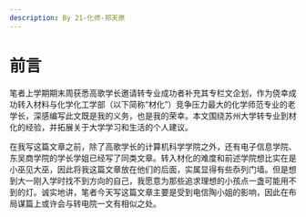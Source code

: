 ```yaml
---
description: By 21-化师-郑天原
---
```


# 前言

笔者上学期期末周获悉高歌学长邀请转专业成功者补充其专栏文企划，作为侥幸成功转入材料与化学化工学部（以下简称“材化”）竞争压力最大的化学师范专业的老学长，深感编写此文既是我的义务，也是我的荣幸。本文围绕苏州大学转专业到材化的经验，并拓展关于大学学习和生活的个人建议。

在我写这篇文章之前，除了高歌学长的计算机科学学院之外，还有电子信息学院、东吴商学院的学长学姐已经写了同类文章。转入材化的难度和前述学院想比实在是小巫见大巫，因此将我这篇文章放在他们的后面，实属显得有些忝列门墙。但是想到大一刚入学时找不到方向的自己，我愿意为那些追求理想的小孩点一盏可能用不到的灯。诚实地讲，笔者今天写这篇文章主要是受到电信陶小姐的影响，因此在布局谋篇上或许会与转电院一文有相似之处。

